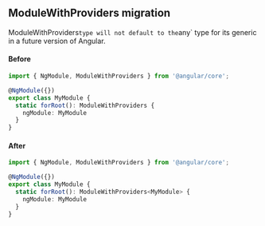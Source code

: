 ## ModuleWithProviders migration

ModuleWithProviders` type will not default to the `any` type for its generic in a future version of Angular.

#### Before
```ts
import { NgModule, ModuleWithProviders } from '@angular/core';

@NgModule({})
export class MyModule {
  static forRoot(): ModuleWithProviders {
    ngModule: MyModule
  }
}
```

#### After
```ts
import { NgModule, ModuleWithProviders } from '@angular/core';

@NgModule({})
export class MyModule {
  static forRoot(): ModuleWithProviders<MyModule> {
    ngModule: MyModule
  }
}
```

